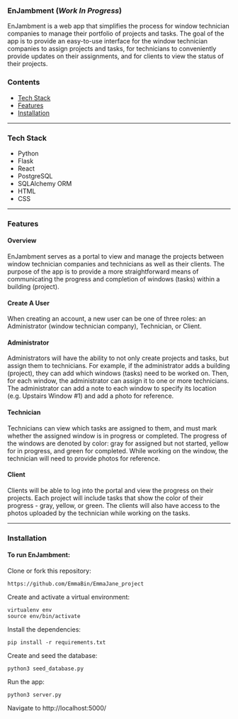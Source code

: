 <h3>EnJambment (<em>Work In Progress</em>)</h3>
<p>
EnJambment is a web app that simplifies the process for window technician companies to manage their portfolio of projects and tasks. The goal of the app is to provide an easy-to-use interface for the window technician companies to assign projects and tasks, for technicians to conveniently provide updates on their assignments, and for clients to view the status of their projects.
</p>
<h3>Contents</h3>
<ul>
<li><a href="#tech">Tech Stack</a></li>
<li><a href="#feat">Features</a></li>
<li><a href="#install">Installation</a></li>
</ul>

<hr>

<h3 id="tech">Tech Stack</h3>
<ul>
<li>Python</li>
<li>Flask</li>
<li>React</li>
<li>PostgreSQL</li>
<li>SQLAlchemy ORM</li>
<li>HTML</li>
<li>CSS</li>
</ul>

<hr>

<h3 id="feat">Features</h3>
<h4>Overview</h4>
<p>
EnJambment serves as a portal to view and manage the projects between window technician companies and technicians as well as their clients. The purpose of the app is to provide a more straightforward means of communicating the progress and completion of windows (tasks) within a building (project).
<h4>Create A User</h4>
<p>
When creating an account, a new user can be one of three roles: an Administrator (window technician company), Technician, or Client.
</p>
<h4>Administrator</h4>
<p>
Administrators will have the ability to not only create projects and tasks, but assign them to technicians. For example, if the administrator adds a building (project), they can add which windows (tasks) need to be worked on. Then, for each window, the administrator can assign it to one or more technicians. The administrator can add a note to each window to specify its location (e.g. Upstairs Window #1) and add a photo for reference.
</p>
<h4>Technician</h4>
<p>
Technicians can view which tasks are assigned to them, and must mark whether the assigned window is in progress or completed. The progress of the windows are denoted by color: gray for assigned but not started, yellow for in progress, and green for completed. While working on the window, the technician will need to provide photos for reference.
</p>
<h4>Client</h4>
<p>
Clients will be able to log into the portal and view the progress on their projects. Each project will include tasks that show the color of their progress - gray, yellow, or green. The clients will also have access to the photos uploaded by the technician while working on the tasks.
</p>

<hr>


<h3 id="install">Installation</h3>
<h4>To run EnJambment:</h4>
Clone or fork this repository:

```
https://github.com/EmmaBin/EmmaJane_project
```

Create and activate a virtual environment:
```
virtualenv env
source env/bin/activate
```
Install the dependencies:
```
pip install -r requirements.txt
```
Create and seed the database:
```
python3 seed_database.py
```
Run the app:
```
python3 server.py
```
Navigate to http://localhost:5000/

